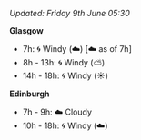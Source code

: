 *Updated: Friday 9th June 05:30*

**Glasgow**

* 7h: :cyclone: Windy (:cloud:) [:cloud: as of 7h]
* 8h - 13h: :cyclone: Windy (:partly_sunny:)
* 14h - 18h: :cyclone: Windy (:sunny:)

**Edinburgh**

* 7h - 9h: :cloud: Cloudy
* 10h - 18h: :cyclone: Windy (:cloud:)
